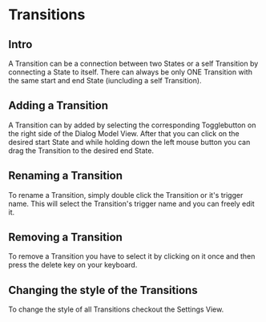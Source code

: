 # Transitions
## Intro
A Transition can be a connection between two States or a self Transition by connecting a State to itself. There can always be only ONE Transition with the same start and end State (iuncluding a self Transition).
## Adding a Transition
A Transition can by added by selecting the corresponding Togglebutton on the right side of the Dialog Model View. After that you can click on the desired start State and while holding down the left mouse button you can drag the Transition to the desired end State.
## Renaming a Transition
To rename a Transition, simply double click the Transition or it's trigger name. This will select the Transition's trigger name and you can freely edit it.
## Removing a Transition
To remove a Transition you have to select it by clicking on it once and then press the delete key on your keyboard.
## Changing the style of the Transitions
To change the style of all Transitions checkout the Settings View.